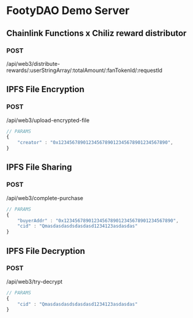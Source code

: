 # FootyDAO Demo Server

## Chainlink Functions x Chiliz reward distributor

### POST

/api/web3/distribute-rewards/:userStringArray/:totalAmount/:fanTokenId/:requestId

## IPFS File Encryption

### POST

/api/web3/upload-encrypted-file

```javascript
// PARAMS
{
    "creator" : "0x1234567890123456789012345678901234567890",
}
```

## IPFS File Sharing

### POST

/api/web3/complete-purchase

```javascript
// PARAMS
{
    "buyerAddr" : "0x1234567890123456789012345678901234567890",
    "cid" : "Qmasdasdasdsdasdasd1234123asdasdas"
}
```

## IPFS File Decryption

### POST

/api/web3/try-decrypt

```javascript
// PARAMS
{
    "cid" : "Qmasdasdasdsdasdasd1234123asdasdas"
}
```
